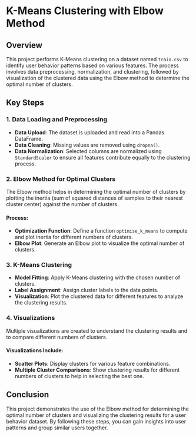 # K-Means Clustering with Elbow Method

## Overview

This project performs K-Means clustering on a dataset named `train.csv` to identify user behavior patterns based on various features. The process involves data preprocessing, normalization, and clustering, followed by visualization of the clustered data using the Elbow method to determine the optimal number of clusters.

## Key Steps

### 1. Data Loading and Preprocessing

- **Data Upload**: The dataset is uploaded and read into a Pandas DataFrame.
- **Data Cleaning**: Missing values are removed using `dropna()`.
- **Data Normalization**: Selected columns are normalized using `StandardScaler` to ensure all features contribute equally to the clustering process.

### 2. Elbow Method for Optimal Clusters

The Elbow method helps in determining the optimal number of clusters by plotting the inertia (sum of squared distances of samples to their nearest cluster center) against the number of clusters.

#### Process:

- **Optimization Function**: Define a function `optimise_k_means` to compute and plot inertia for different numbers of clusters.
- **Elbow Plot**: Generate an Elbow plot to visualize the optimal number of clusters.

### 3. K-Means Clustering

- **Model Fitting**: Apply K-Means clustering with the chosen number of clusters.
- **Label Assignment**: Assign cluster labels to the data points.
- **Visualization**: Plot the clustered data for different features to analyze the clustering results.

### 4. Visualizations

Multiple visualizations are created to understand the clustering results and to compare different numbers of clusters.

#### Visualizations Include:

- **Scatter Plots**: Display clusters for various feature combinations.
- **Multiple Cluster Comparisons**: Show clustering results for different numbers of clusters to help in selecting the best one.

## Conclusion

This project demonstrates the use of the Elbow method for determining the optimal number of clusters and visualizing the clustering results for a user behavior dataset. By following these steps, you can gain insights into user patterns and group similar users together.



